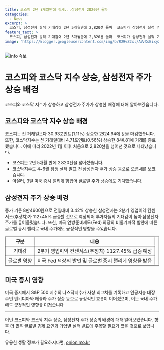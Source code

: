 ```yaml
---
title: 코스피 2년 5개월만에 강세...삼성전자 2820선 돌파
categories:
  - News
excerpt: >
  코스피, 삼성전자 실적 기대감에 2년 5개월만에 2,820선 돌파  코스피가 삼성전자 실적 기대와 미국 증시 호황에 힘입어 2,820선을 돌파했다. 4일 기관과 외국인의 1조1111억 원, 3212억 원 순매수로 인해 지수는 30.93포인트(1.11%) 상승한 2824.94로 마감했다. 또한, 삼성전자의 2분기 영업이익이 1127.45% 증가할 것으로 예상되며, 미국 증시의 긍정적인 영향도 있었다. S&P500, 나스닥지수는 이틀 연속 최고치를 경신했고, 엔비디아와 테슬라 주가도 크게 올랐다.
feature_text: >
  코스피, 삼성전자 실적 기대감에 2년 5개월만에 2,820선 돌파  코스피가 삼성전자 실적 기대와 미국 증시 호황에 힘입어 2,820선을 돌파했다. 4일 기관과 외국인의 1조1111억 원, 3212억 원 순매수로 인해 지수는 30.93포인트(1.11%) 상승한 2824.94로 마감했다. 또한, 삼성전자의 2분기 영업이익이 1127.45% 증가할 것으로 예상되며, 미국 증시의 긍정적인 영향도 있었다. S&P500, 나스닥지수는 이틀 연속 최고치를 경신했고, 엔비디아와 테슬라 주가도 크게 올랐다.
image: 'https://blogger.googleusercontent.com/img/b/R29vZ2xl/AVvXsEixyZcFfHzMRdzZMjFBmAUKJYCLCGyLL1o632UiGVXcaFdKo_bkvkuCioo0uUKlGfBVcT3P84aROyZIXSBEx3Aw5nCQ3pTgDom1WDC4m8eifvWiAmWEEVb4x6G_l8C0QH225ldMjyaFvpxGEBGNO37VmDTDMHGhJPq73UglMfDca1-0aw/s1600/blogspot.png'
---
```


<p><img src="https://blogger.googleusercontent.com/img/b/R29vZ2xl/AVvXsEixyZcFfHzMRdzZMjFBmAUKJYCLCGyLL1o632UiGVXcaFdKo_bkvkuCioo0uUKlGfBVcT3P84aROyZIXSBEx3Aw5nCQ3pTgDom1WDC4m8eifvWiAmWEEVb4x6G_l8C0QH225ldMjyaFvpxGEBGNO37VmDTDMHGhJPq73UglMfDca1-0aw/s1600/blogspot.png" alt="info 속보" /></p>

<h1>코스피와 코스닥 지수 상승, 삼성전자 주가 상승 배경</h1>

<p>코스피와 코스닥 지수가 상승하고 삼성전자 주가가 상승한 배경에 대해 알아보겠습니다.</p>

<h2 data-ke-size="size26">코스피와 코스닥 지수 상승 배경</h2>

<p data-ke-size="size16">코스피는 전 거래일보다 30.93포인트(1.11%) 상승한 2824.94에 장을 마감했습니다. 또한, 코스닥지수는 전 거래일대비 4.71포인트(0.56%) 상승한 840.81에 거래를 종료했습니다. 이에 따라 2022년 1월 이후 처음으로 2,820선을 넘어선 것으로 나타났습니다.</p>

<ul>
  <li>코스피는 2년 5개월 만에 2,820선을 넘어섰습니다.</li>
  <li>코스닥지수도 4~6월 잠정 실적 발표 전 삼성전자 주가 상승 등으로 오름세를 보였습니다.</li>
  <li>아울러, 3일 미국 증시 랠리에 힘입어 글로벌 주가 상승에도 기여했습니다.</li>
</ul>

<h2 data-ke-size="size26">삼성전자 주가 상승 배경</h2>

<p data-ke-size="size16">종가 기준 8만4600원으로 전일대비 3.42% 상승한 삼성전자는 2분기 영업이익 컨센서스(추정치)가 1127.45% 급증할 것으로 예상되어 투자자들의 기대감이 높아 삼성전자 주가를 끌어올렸습니다. 또한, 미국 연방준비제도(Fed) 의장의 비둘기파적 발언에 따른 글로벌 증시 랠리로 국내 주가에도 긍정적인 영향을 주었습니다.</p>

<table style="width: 100%;" border="1">
<tbody>
<tr>
<td style="text-align: center; height: 17px;"><b>구분</b></td>
<td style="text-align: center; height: 17px;"><b>내용</b></td>
</tr>
<tr>
<td style="text-align: center; height: 17px;">기대감</td>
<td style="text-align: center; height: 17px;">2분기 영업이익 컨센서스(추정치) 1127.45% 급증 예상</td>
</tr>
<tr>
<td style="text-align: center; height: 17px;">글로벌 영향</td>
<td style="text-align: center; height: 17px;">미국 Fed 의장의 발언 및 글로벌 증시 랠리에 영향을 받음</td>
</tr>
</tbody>
</table>

<h2 data-ke-size="size26">미국 증시 영향</h2>

<p data-ke-size="size16">미국 증시에서 S&amp;P 500 지수와 나스닥지수가 사상 최고치를 기록하고 인공지능 대장주인 엔비디아와 테슬라 주가 상승 등으로 긍정적인 흐름이 이어졌으며, 이는 국내 주가에도 긍정적인 영향을 미쳤습니다.</p>

<hr>

<p>이번 코스피와 코스닥 지수 상승, 삼성전자 주가 상승의 배경에 대해 알아보았습니다. 향후 더 많은 글로벌 경제 요인과 기업별 실적 발표에 주목할 필요가 있을 것으로 보입니다.</p>
유용한 생활 정보가 필요하시다면, <a href="https://onioninfo.kr" rel="dofollow">onioninfo.kr</a>


